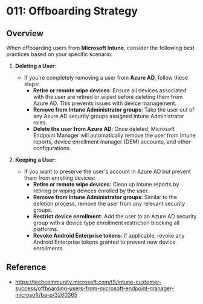 # 011: Offboarding Strategy

## Overview
When offboarding users from **Microsoft Intune**, consider the following best practices based on your specific scenario:

1. **Deleting a User**:
   - If you're completely removing a user from **Azure AD**, follow these steps:
     - **Retire or remote wipe devices**: Ensure all devices associated with the user are retired or wiped before deleting them from Azure AD. This prevents issues with device management.
     - **Remove from Intune Administrator groups**: Take the user out of any Azure AD security groups assigned Intune Administrator roles.
     - **Delete the user from Azure AD**: Once deleted, Microsoft Endpoint Manager will automatically remove the user from Intune reports, device enrollment manager (DEM) accounts, and other configurations.

2. **Keeping a User**:
   - If you want to preserve the user's account in Azure AD but prevent them from enrolling devices:
     - **Retire or remote wipe devices**: Clean up Intune reports by retiring or wiping devices enrolled by the user.
     - **Remove from Intune Administrator groups**: Similar to the deletion process, remove the user from any relevant security groups.
     - **Restrict device enrollment**: Add the user to an Azure AD security group with a device type enrollment restriction blocking all platforms.
     - **Revoke Android Enterprise tokens**: If applicable, revoke any Android Enterprise tokens granted to prevent new device enrollments.

## Reference

* https://techcommunity.microsoft.com/t5/intune-customer-success/offboarding-users-from-microsoft-endpoint-manager-microsoft/ba-p/3260365

